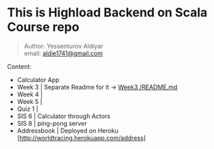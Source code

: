 # This is Highload Backend on Scala Course repo
>Author: Yessenturov Aldiyar<br>
>email: aldie1741@gmail.com

Content:

  - Calculator App 
  - Week 3 | Separate Readme for it -> [Week3 /README.md][Week3]
  - Week 4 | 
  - Week 5 |
  - Quiz 1 |
  - SIS 6  | Calculator through Actors
  - SIS 8  | ping-pong server 
  - Addressbook  | Deployed on Heroku [http://worldtracing.herokuapp.com/address]


 [Week3]: <https://github.com/ExaltedA/Scala_Backend/blob/master/Week3/Readme.md>
